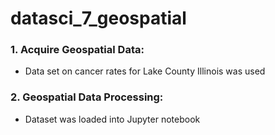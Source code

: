 # datasci_7_geospatial


### 1. Acquire Geospatial Data:
- Data set on cancer rates for Lake County Illinois was used

### 2. Geospatial Data Processing:
- Dataset was loaded into Jupyter notebook

### 
